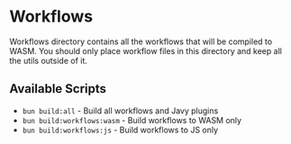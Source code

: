 # Workflows

Workflows directory contains all the workflows that will be compiled to WASM.
You should only place workflow files in this directory and keep all the utils outside of it.

## Available Scripts

- `bun build:all` - Build all workflows and Javy plugins
- `bun build:workflows:wasm` - Build workflows to WASM only
- `bun build:workflows:js` - Build workflows to JS only
